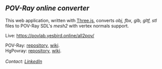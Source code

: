 ## *POV-Ray online converter*

This web application, written with [Three.js](https://threejs.org), converts _obj, fbx, glb, gltf, stl_ files to POV-Ray SDL's _mesh2_ with vertex normals support.<br>

Live: https://povlab.yesbird.online/all2pov/

POV-Ray: [repository](https://github.com/POV-Ray/povray), [wiki](https://wiki.povray.org/content/Main_Page).<br>
HgPovray: [repository](https://github.com/LeForgeron/povray), [wiki](https://wiki.povray.org/content/User:Le_Forgeron/HgPovray38).<br><br>
<em>Contact: [LinkedIn](https://www.linkedin.com/in/sergey-yanenko-57b21a96/)<em>
